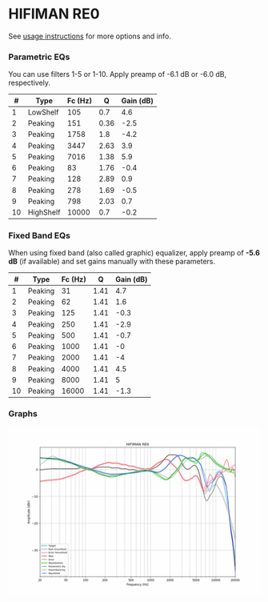 # HIFIMAN RE0
See [usage instructions](https://github.com/jaakkopasanen/AutoEq#usage) for more options and info.

### Parametric EQs
You can use filters 1-5 or 1-10. Apply preamp of -6.1 dB or -6.0 dB, respectively.

|   # | Type      |   Fc (Hz) |    Q |   Gain (dB) |
|-----|-----------|-----------|------|-------------|
|   1 | LowShelf  |       105 | 0.7  |         4.6 |
|   2 | Peaking   |       151 | 0.36 |        -2.5 |
|   3 | Peaking   |      1758 | 1.8  |        -4.2 |
|   4 | Peaking   |      3447 | 2.63 |         3.9 |
|   5 | Peaking   |      7016 | 1.38 |         5.9 |
|   6 | Peaking   |        83 | 1.76 |        -0.4 |
|   7 | Peaking   |       128 | 2.89 |         0.9 |
|   8 | Peaking   |       278 | 1.69 |        -0.5 |
|   9 | Peaking   |       798 | 2.03 |         0.7 |
|  10 | HighShelf |     10000 | 0.7  |        -0.2 |

### Fixed Band EQs
When using fixed band (also called graphic) equalizer, apply preamp of **-5.6 dB** (if available) and set gains manually with these parameters.

|   # | Type    |   Fc (Hz) |    Q |   Gain (dB) |
|-----|---------|-----------|------|-------------|
|   1 | Peaking |        31 | 1.41 |         4.7 |
|   2 | Peaking |        62 | 1.41 |         1.6 |
|   3 | Peaking |       125 | 1.41 |        -0.3 |
|   4 | Peaking |       250 | 1.41 |        -2.9 |
|   5 | Peaking |       500 | 1.41 |        -0.7 |
|   6 | Peaking |      1000 | 1.41 |        -0   |
|   7 | Peaking |      2000 | 1.41 |        -4   |
|   8 | Peaking |      4000 | 1.41 |         4.5 |
|   9 | Peaking |      8000 | 1.41 |         5   |
|  10 | Peaking |     16000 | 1.41 |        -1.3 |

### Graphs
![](./HIFIMAN%20RE0.png)
